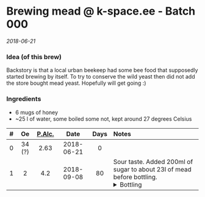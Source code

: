 # Brewing mead @ k-space.ee - Batch 000

_2018-06-21_



### Idea (of this brew)
Backstory is that a local urban beekeep had some bee food that supposedly started brewing by itself. To try to conserve the wild yeast then did not add the store bought mead yeast. Hopefully will get going :)

### Ingredients
* 6 mugs of honey
* ~25 l of water, some boiled some not, kept around 27 degrees Celsius

| # | Oe | [P.Alc.](https://www.brewersfriend.com/abv-calculator/ "Potential alcohol if Final Gravity is 1.012") |   Date   | Days | Notes |
| - | :-: | :---: | :--: | :----: | :------------------ |
| 0 | 34 (?) | 2.63 | 2018-06-21 | 0 | |
| 1 | 2 | 4.2 | 2018-09-08 | 80 | Sour taste. Added 200ml of sugar to about 23l of mead before bottling. </br><details><summary>Bottling</summary><p><img src="../../img/0018.jpg" alt="Cleaning bottles with a power drill" title="Power Cleaning" /></p></br><p><img src="../../mead/0001.jpg" alt="Draingin fermentation buckit" title="Brew Drain" /></p></details> |
